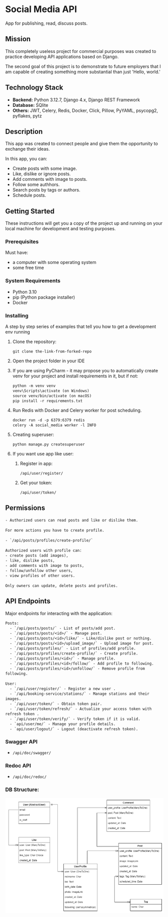 # Social Media API


App for publishing, read, discuss posts.

## Mission
This completely useless project for commercial purposes was created to practice developing API applications based on Django.

The second goal of this project is to demonstrate to future employers that I am capable of creating something more substantial than just 'Hello, world.'

## Technology Stack

- **Backend:** Python 3.12.7, Django 4.x, Django REST Framework
- **Database:** SQlite
- **Others:** JWT, Celery, Redis, Docker, Click, Pillow, PyYAML, psycopg2, pyflakes, pytz

## Description

This app was created to connect people and give them the opportunity to exchange their ideas.

In this app, you can:

- Create posts with some image.
- Like, dislike or ignore posts.
- Add comments with image to posts.
- Follow some authhors.
- Search posts by tags or authors.
- Schedule posts.



## Getting Started

These instructions will get you a copy of the project up and running on your local machine for development and testing purposes.

### Prerequisites

Must have:
- a computer with some operating system 
- some free time

### System Requirements

- Python 3.10
- pip (Python package installer)
- Docker


### Installing

A step by step series of examples that tell you how to get a development env running

1. Clone the repository:
    ```
    git clone the-link-from-forked-repo
    ```
2. Open the project folder in your IDE
   
3. If you are using PyCharm - it may propose you to automatically create venv for your project and install requirements in it, but if not:
    ```
    python -m venv venv
    venv\Scripts\activate (on Windows)
    source venv/bin/activate (on macOS)
    pip install -r requirements.txt
    ```
4. Run Redis with Docker and Celery worker for post scheduling.
    ```
    docker run -d -p 6379:6379 redis
    celery -A social_media worker -l INFO
    ```

5. Creating superuser:
    ```
    python manage.py createsuperuser
    ```

6. If you want use app like user:
    1. Register in app:
        ```
        /api/user/register/
        ```
    2. Get your token:
         ```
        /api/user/token/
        ```


## Permissions

    - Authorized users can read posts and like or dislike them.
    
    For more actions you have to create profile.
    
    - `/api/posts/profiles/create-profile/`
    
    Authorized users with profile can:
    - create posts (add images),
    - like, dislike posts,
    - add comments with image to posts,
    - follow/unfollow other users,
    - view profiles of other users.
  
    Only owners can update, delete posts and profiles.

## API Endpoints

Major endpoints for interacting with the application:

    Posts:
      - `/api/posts/posts/` - List of posts/add post.
      - `/api/posts/posts/<id>/` - Manage post.
      - `/api/posts/posts/<id>/like/` - Like/dislike post or nothing.
      - `/api/posts/posts/<id>/upload_image/` - Upload image for post.
      - `/api/posts/profiles/` - List of profiles/add profile.
      - `/api/posts/profiles/create-profile/` - Create profile.
      - `/api/posts/profiles/<id>/` - Manage profile.
      - `/api/posts/profiles/<id>/follow/` - Add profile to following.
      - `/api/posts/profiles/<id>/unfollow/` - Remove profile from following.
  
    User:
      - `/api/user/register/` - Register a new user .
      - `/api/booking-service/stations/` - Manage stations and their images.
      - `/api/user/token/` - Obtain token pair.
      - `/api/user/token/refresh/` - Actualize your access token with refresh token .
      - `/api/user/token/verify/` - Verify token if it is valid.
      - `api/user/me/` - Manage your profile details.
      - `api/user/logout/` - Logout (deactivate refresh token).
      
### Swagger API

- `/api/doc/swagger/`

### Redoc API

- `/api/doc/redoc/`

### DB Structure:
![alt text](readme_image/social_media_db_diagram_light.png)
